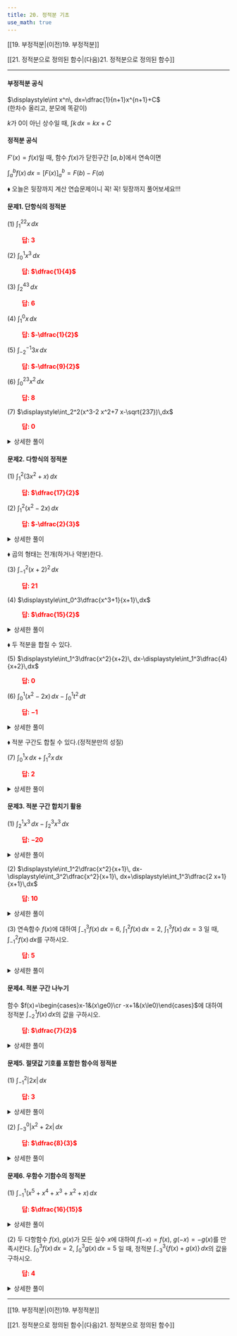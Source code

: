 ```yaml
---
title: 20. 정적분 기초
use_math: true
---
```

[[19. 부정적분|(이전)19. 부정적분]]

[[21. 정적분으로 정의된 함수|(다음)21. 정적분으로 정의된 함수]]

***
#### 부정적분 공식
$\displaystyle\int x^n\, dx=\dfrac{1}{n+1}x^{n+1}+C$\
(한차수 올리고, 분모에 똑같이)

$k$가 0이 아닌 상수일 때, $\displaystyle\int k\,dx=kx+C$

#### 정적분 공식
$F'(x)=f(x)$일 때, 함수 $f(x)$가 닫힌구간 $[a, b]$에서 연속이면

$\displaystyle\int_a^bf(x)\,dx=\bigg[F(x)\bigg]_a^b=F(b)-F(a)$

$\blacklozenge$ 오늘은 뒷장까지 계산 연습문제이니 꼭! 꼭! 뒷장까지 풀어보세요!!!

#### 문제1. 단항식의 정적분

(1) $\displaystyle\int_1^22 x\,dx$

**<span style="color: red;">$\qquad$답: $3$</span>**

(2) $\displaystyle\int_0^1 x^3\,dx$

**<span style="color: red;">$\qquad$답: $\dfrac{1}{4}$</span>**

(3) $\displaystyle\int _2^43\,dx$

**<span style="color: red;">$\qquad$답: $6$</span>**

(4) $\displaystyle\int_1^0x\,dx$

**<span style="color: red;">$\qquad$답: $-\dfrac{1}{2}$</span>**

(5) $\displaystyle\int_{-2}^{-1}3 x\,dx$

**<span style="color: red;">$\qquad$답: $-\dfrac{9}{2}$</span>**

(6) $\displaystyle\int_0^23 x^2\,dx$

**<span style="color: red;">$\qquad$답: $8$</span>**

(7) $\displaystyle\int_2^2(x^3-2 x^2+7 x-\sqrt{237})\,dx$

**<span style="color: red;">$\qquad$답: $0$</span>**

<details>
    <summary>상세한 풀이</summary>
    <p><img src="/assets/two cs/상세풀이48.jpg"/></p>
</details> 

#### 문제2. 다항식의 정적분

(1) $\displaystyle\int_1^2 (3x^2+x)\,dx$

**<span style="color: red;">$\qquad$답: $\dfrac{17}{2}$</span>**

(2) $\displaystyle\int_1^2(x^2-2x)\,dx$

**<span style="color: red;">$\qquad$답: $-\dfrac{2}{3}$</span>**

<details>
    <summary>상세한 풀이</summary>
    <p><img src="/assets/two cs/상세풀이49.jpg"/></p>
</details> 

$\blacklozenge$ 곱의 형태는 전개(하거나 약분)한다.

(3) $\displaystyle\int_{-1}^2(x+2)^2\,dx$

**<span style="color: red;">$\qquad$답: $21$</span>**

(4) $\displaystyle\int_0^3\dfrac{x^3+1}{x+1}\,dx$

**<span style="color: red;">$\qquad$답: $\dfrac{15}{2}$</span>**

<details>
    <summary>상세한 풀이</summary>
    <p><img src="/assets/two cs/상세풀이50.jpg"/></p>
</details> 

$\blacklozenge$ 두 적분을 합칠 수 있다. 

(5) $\displaystyle\int_1^3\dfrac{x^2}{x+2}\, dx-\displaystyle\int_1^3\dfrac{4}{x+2}\,dx$

**<span style="color: red;">$\qquad$답: $0$</span>**

(6) $\displaystyle\int_0^1 (x^2-2 x)\, dx-\displaystyle\int_0^1 t^2\,dt$

**<span style="color: red;">$\qquad$답: $-1$</span>**

<details>
    <summary>상세한 풀이</summary>
    <p><img src="/assets/two cs/상세풀이51.jpg"/></p>
</details> 

$\blacklozenge$ 적분 구간도 합칠 수 있다.(정적분만의 성질)

(7) $\displaystyle\int_0^1 x\, dx+\displaystyle\int_1^2 x\,dx$

**<span style="color: red;">$\qquad$답: $2$</span>**

<details>
    <summary>상세한 풀이</summary>
    <p><img src="/assets/two cs/상세풀이52.jpg"/></p>
</details> 

#### 문제3. 적분 구간 합치기 활용

(1) $\displaystyle\int_2^1x^3\, dx-\displaystyle\int_2^3 x^3\,dx$

**<span style="color: red;">$\qquad$답: $-20$</span>**

<details>
    <summary>상세한 풀이</summary>
    <p><img src="/assets/two cs/상세풀이53.jpg"/></p>
</details> 

(2) $\displaystyle\int_1^2\dfrac{x^2}{x+1}\, dx-\displaystyle\int_3^2\dfrac{x^2}{x+1}\, dx+\displaystyle\int_1^3\dfrac{2 x+1}{x+1}\,dx$

**<span style="color: red;">$\qquad$답: $10$</span>**

<details>
    <summary>상세한 풀이</summary>
    <p><img src="/assets/two cs/상세풀이54.jpg"/></p>
</details> 

(3) 연속함수 $f(x)$에 대하여 $\displaystyle\int_{-1}^3 f(x)\, dx=6$, $\displaystyle\int_1^2 f(x)\, dx=2$, $\displaystyle\int_1^3 f(x)\,dx=3$ 일 때, $\displaystyle\int_{-1}^2 f(x)\,dx$를 구하시오. 

**<span style="color: red;">$\qquad$답: $5$</span>**

<details>
    <summary>상세한 풀이</summary>
    <p><img src="/assets/two cs/상세풀이55.jpg"/></p>
</details> 

#### 문제4. 적분 구간 나누기

함수 $f(x)=\begin{cases}x-1&(x\ge0)\cr -x+1&(x\le0)\end{cases}$에 대하여 정적분 $\displaystyle\int_{-2}^1 f(x)\,dx$의 값을 구하시오. 

**<span style="color: red;">$\qquad$답: $\dfrac{7}{2}$</span>**

<details>
    <summary>상세한 풀이</summary>
    <p><img src="/assets/two cs/상세풀이56.jpg"/></p>
</details> 

#### 문제5. 절댓값 기호를 포함한 함수의 정적분

(1) $\displaystyle\int_{-1}^2\lvert 2 x\rvert\,dx$

**<span style="color: red;">$\qquad$답: $3$</span>**

<details>
    <summary>상세한 풀이</summary>
    <p><img src="/assets/two cs/상세풀이57.jpg"/></p>
</details> 

(2) $\displaystyle\int_{-3}^0|x^2+2 x|\,dx$

**<span style="color: red;">$\qquad$답: $\dfrac{8}{3}$</span>**

<details>
    <summary>상세한 풀이</summary>
    <p><img src="/assets/two cs/상세풀이58.jpg"/></p>
</details> 

#### 문제6. 우함수 기함수의 정적분

(1) $\displaystyle\int_{-1}^1(x^5+x^4+x^3+x^2+x)\,dx$

**<span style="color: red;">$\qquad$답: $\dfrac{16}{15}$</span>**

<details>
    <summary>상세한 풀이</summary>
    <p><img src="/assets/two cs/상세풀이59.jpg"/></p>
</details> 

(2) 두 다항함수 $f(x), g(x)$가 모든 실수 $x$에 대하여 $f(-x)=f(x)$, $g(-x)=-g(x)$를 만족시킨다. $\displaystyle\int_0^3 f(x)\,dx=2$, $\displaystyle\int_0^3 g(x)\,dx=5$ 일 때, 정적분 $\displaystyle\int_{-3}^3\lbrace f(x)+g(x)\rbrace\,dx$의 값을 구하시오. 

**<span style="color: red;">$\qquad$답: $4$</span>**

<details>
    <summary>상세한 풀이</summary>
    <p><img src="/assets/two cs/상세풀이60.jpg"/></p>
</details> 

***

[[19. 부정적분|(이전)19. 부정적분]]

[[21. 정적분으로 정의된 함수|(다음)21. 정적분으로 정의된 함수]]